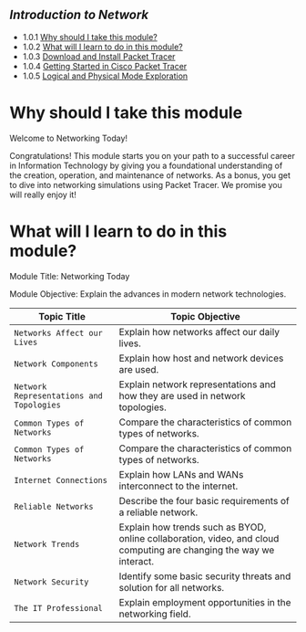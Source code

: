 
## _Introduction to Network_

  * 1.0.1 [Why should I take this module?](#why-should-i-take-this-module)
  * 1.0.2 [What will I learn to do in this module?](#what-will-i-learn-to-do-in-this-module)
  * 1.0.3 [Download and Install Packet Tracer](https://github.com/bembenk18/CCNA/blob/main/NetToday/1-0-3.md)
  * 1.0.4 [Getting Started in Cisco Packet Tracer](https://github.com/bembenk18/CCNA/blob/main/NetToday/1-0-4.md)
  * 1.0.5 [Logical and Physical Mode Exploration](https://github.com/bembenk18/CCNA/blob/main/NetToday/1-0-5.md)
    
    
    
   
# Why should I take this module


Welcome to Networking Today!

Congratulations! This module starts you on your path to a successful career in Information Technology by giving you a foundational understanding of the creation, operation, and maintenance of networks. As a bonus, you get to dive into networking simulations using Packet Tracer. We promise you will really enjoy it!



# What will I learn to do in this module?

Module Title: Networking Today

Module Objective: Explain the advances in modern network technologies.

 Topic Title                    | Topic Objective                     |  
| -------------                 | -------------                       | 
| `Networks Affect our Lives`   | Explain how networks affect our daily lives.         |
| `Network Components `         | Explain how host and network devices are used.       |
| `Network Representations and Topologies` |	Explain network representations and how they are used in network topologies. |
| `Common Types of Networks`    |	Compare the characteristics of common types of networks. |
|`Common Types of Networks`| Compare the characteristics of common types of networks.|
| `Internet Connections` | Explain how LANs and WANs interconnect to the internet. |
|`Reliable Networks`|Describe the four basic requirements of a reliable network.|
|`Network Trends`|Explain how trends such as BYOD, online collaboration, video, and cloud computing are changing the way we interact.|
|`Network Security`|Identify some basic security threats and solution for all networks.|
|`The IT Professional`|Explain employment opportunities in the networking field.|
